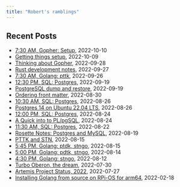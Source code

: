 ```yaml
---
title: "Robert's ramblings"
---
```


Recent Posts
------------

+ [7:30 AM, Gopher: Setup](/blog/2022/10/10/getting-things-setup-2022-10-10_070730.html), 2022-10-10
+ [Getting things setup](/blog/2022/10/09/getting-things-setup.html), 2022-10-09
+ [Thinking about Gopher](/blog/2022/09/28/thinking-about-gopher.html), 2022-09-28
+ [Rust development notes](/blog/2022/09/27/rust-development-notes.html), 2022-09-27
+ [7:30 AM, Golang: pttk](/blog/2022/09/26/golang-development-2022-09-26_070730.html), 2022-09-26
+ [12:30 PM, SQL: Postgres](/blog/2022/09/19/rosette-notes-2022-09-19_121230.html), 2022-09-19
+ [PostgreSQL dump and restore](/blog/2022/09/19/PostgreSQL-Dump-and-Restore.html), 2022-09-19
+ [Ordering front matter](/blog/2022/08/30/Ordering-Frontmatter.html), 2022-08-30
+ [10:30 AM, SQL: Postgres](/blog/2022/08/26/rosette-notes-2022-08-26_101030.html), 2022-08-26
+ [Postgres 14 on Ubuntu 22.04 LTS](/blog/2022/08/26/postgres-14-on-ubuntu-22.04-LTS.html), 2022-08-26
+ [12:00 PM, SQL: Postgres](/blog/2022/08/24/rosette-notes-2022-08-24_121200.html), 2022-08-24
+ [A Quick into to PL/pgSQL](/blog/2022/08/24/plpgsql-quick-intro.html), 2022-08-24
+ [11:30 AM, SQL: Postgres](/blog/2022/08/22/rosette-notes-2022-08-22_111130.html), 2022-08-22
+ [Rosette Notes: Postgres and MySQL](/blog/2022/08/19/rosette-notes.html), 2022-08-19
+ [PTTK and STN](/blog/2022/08/15/golang-development.html), 2022-08-15
+ [5:45 PM, Golang: ptdk,  stngo](/blog/2022/08/15/golang-development-2022-08-15_170545.html), 2022-08-15
+ [5:00 PM, Golang: pdtk,  stngo](/blog/2022/08/14/golang-development-2022-08-14_170500.html), 2022-08-14
+ [4:30 PM, Golang: stngo](/blog/2022/08/12/golang-development-2022-08-12_160430.html), 2022-08-12
+ [Turbo Oberon, the dream](/blog/2022/07/30/Turbo-Oberon.html), 2022-07-30
+ [Artemis Project Status, 2022](/blog/2022/07/27/Artemis-Status-Summer-2022.html), 2022-07-27
+ [Installing Golang from source on RPi-OS for arm64](/blog/2022/02/18/Installing-Go-from-Source-RPiOS-arm64.html), 2022-02-18

